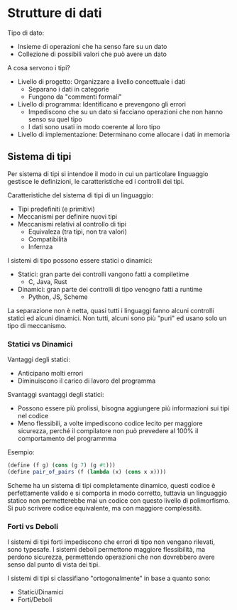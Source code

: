 # Strutture di dati

Tipo di dato:
* Insieme di operazioni che ha senso fare su un dato
* Collezione di possibili valori che può avere un dato

A cosa servono i tipi?
* Livello di progetto: Organizzare a livello concettuale i dati
  * Separano i dati in categorie
  * Fungono da "commenti formali"
* Livello di programma: Identificano e prevengono gli errori
  * Impediscono che su un dato si facciano operazioni che non hanno senso su quel tipo
  * I dati sono usati in modo coerente al loro tipo
* Livello di implementazione: Determinano come allocare i dati in memoria

## Sistema di tipi

Per sistema di tipi si intendoe il modo in cui un particolare linguaggio gestisce le definizioni, le caratteristiche ed i controlli dei tipi.

Caratteristiche del sistema di tipi di un linguaggio:
* Tipi predefiniti (e primitivi)
* Meccanismi per definire nuovi tipi
* Meccanismi relativi al controllo di tipi
  * Equivaleza (tra tipi, non tra valori)
  * Compatibilità
  * Infernza

I sistemi di tipo possono essere statici o dinamici:
* Statici: gran parte dei controlli vangono fatti a compiletime
  * C, Java, Rust
* Dinamici: gran parte dei controlli di tipo venogno fatti a runtime
  * Python, JS, Scheme

La separazione non è netta, quasi tutti i linguaggi fanno alcuni controlli statici ed alcuni dinamici. Non tutti, alcuni sono più "puri" ed usano solo un tipo di meccanismo.

### Statici vs Dinamici

Vantaggi degli statici:
* Anticipano molti errori
* Diminuiscono il carico di lavoro del programma

Svantaggi svantaggi degli statici:
* Possono essere più prolissi, bisogna aggiungere più informazioni sui tipi nel codice
* Meno flessibili, a volte impediscono codice lecito per maggiore sicurezza, perché il compilatore non può prevedere al 100% il comportamento del programmma

Esempio:
```scheme
(define (f g) (cons (g 7) (g #t)))
(define pair_of_pairs (f (lambda (x) (cons x x))))
```

Scheme ha un sistema di tipi completamente dinamico, questi codice è perfettamente valido e si comporta in modo corretto, tuttavia un linguaggio statico non permetterebbe mai un codice con questo livello di polimorfismo.
Si può scrivere codice equivalente, ma con maggiore complessità.

### Forti vs Deboli

I sistemi di tipi forti impediscono che errori di tipo non vengano rilevati, sono typesafe.
I sistemi deboli permettono maggiore flessibilità, ma perdono sicurezza, permettendo operazioni che non dovrebbero avere senso dal punto di vista dei tipi.

I sistemi di tipi si classifiano "ortogonalmente" in base a quanto sono:
* Statici/Dinamici
* Forti/Deboli
